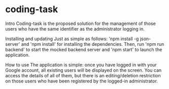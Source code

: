 # coding-task
Intro
Coding-task is the proposed solution for the management of those users who have the same identifier as the administrator logging in.

Installing and updating
Just as simple as follows: 'npm install -g json-server' and 'npm install' for installing the dependencies.
Then, run 'npm run backend' to start the mocked backend server and 'npm start' to launch the application.

How to use
The application is simple: once you have logged in with your Google account, all existing users will be displayed on the screen. You can access the details of all of them, but there is an editing/deletion restriction on those users who have been registered by the logged-in administrator.
